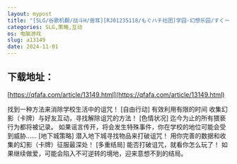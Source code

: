 ```yaml
---
layout: mypost
title: "[SLG/谷歌机翻/战斗H/兽耳][RJ01235118/もぐハチ社团]学园·幻想乐园/すくーる・ふぁんたまいず![PC/2.03G]"
categories: SLG,策略,互动
os: 电脑游戏
slug: a13149
date: 2024-11-01
---
```


## 下载地址：

[https://qfafa.com/article/13149.html](https://qfafa.com/article/13149.html)

找到一种方法来消除学校生活中的诅咒！
\[自由行动\]
有效利用有限的时间
收集幻影（卡牌）与好友互动，寻找解除诅咒的方法！
\[色情状况\]
迄今为止的所有猥亵行为都将被记录。
如果谣言传开，将会发生特殊事件，你在学校的地位可能会受到威胁……
\[地下城策略\]
潜入地下城寻找物品来打破诅咒！
用你完善的数据和收集的幻影（卡牌）征服最深处！
\[多重结局\]
能否打破诅咒，就看你怎么玩了！
如果继续做爱，可能会陷入不可逆转的境地，迎来意想不到的结局。